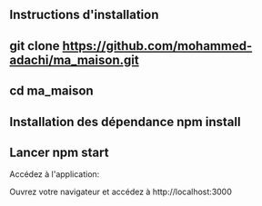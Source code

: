 Instructions d'installation
-------------------
git clone https://github.com/mohammed-adachi/ma_maison.git
------------------------
cd ma_maison
------------
Installation des dépendance
npm install
-----------------------------------------------------------
Lancer
npm start
----------------------------------------------------------
Accédez à l'application:

Ouvrez votre navigateur et accédez à http://localhost:3000

